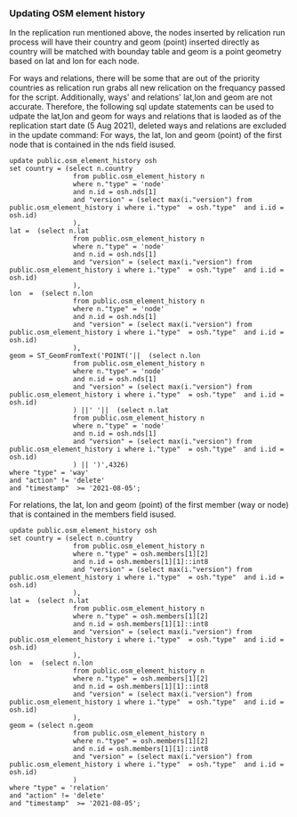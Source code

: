 ### Updating OSM element history 

In the replication run mentioned above, the nodes inserted by relication run process will have their country and geom (point) inserted directly as country will be matched with bounday table and geom is a point geometry based on lat and lon for each node.

For ways and relations, there will be some that are out of the priority countries as relication run grabs all new relication on the frequancy passed for the script. Additionally, ways' and relations' lat,lon and geom are not accurate. Therefore, the following sql update statements can be used to udpate the lat,lon and geom for ways and relations that is laoded as of the replication start date (5 Aug 2021), deleted ways and relations are excluded in the update command:
For ways, the lat, lon and geom (point) of the first node that is contained in the nds field isused.

    update public.osm_element_history osh
    set country = (select n.country
					from public.osm_element_history n
					where n."type" = 'node' 
			        and n.id = osh.nds[1]
			        and "version" = (select max(i."version") from  public.osm_element_history i where i."type"  = osh."type"  and i.id = osh.id)
			        ),
	lat =  (select n.lat 
					from public.osm_element_history n
					where n."type" = 'node' 
			        and n.id = osh.nds[1] 
			        and "version" = (select max(i."version") from  public.osm_element_history i where i."type"  = osh."type"  and i.id = osh.id)
			        ),
	lon  =  (select n.lon 
					from public.osm_element_history n
					where n."type" = 'node' 
			        and n.id = osh.nds[1]
			        and "version" = (select max(i."version") from  public.osm_element_history i where i."type"  = osh."type"  and i.id = osh.id)
			        ),
	geom = ST_GeomFromText('POINT('||  (select n.lon 
					from public.osm_element_history n
					where n."type" = 'node' 
			        and n.id = osh.nds[1]
			        and "version" = (select max(i."version") from  public.osm_element_history i where i."type"  = osh."type"  and i.id = osh.id)
			        ) ||' '||  (select n.lat 
					from public.osm_element_history n
					where n."type" = 'node' 
			        and n.id = osh.nds[1] 
			        and "version" = (select max(i."version") from  public.osm_element_history i where i."type"  = osh."type"  and i.id = osh.id)
			        ) || ')',4326) 	        
    where "type" = 'way'
    and "action" != 'delete'
    and "timestamp"  >= '2021-08-05';

For relations, the lat, lon and geom (point) of the first member (way or node) that is contained in the members field isused.

    update public.osm_element_history osh
    set country = (select n.country
					from public.osm_element_history n
					where n."type" = osh.members[1][2]
			        and n.id = osh.members[1][1]::int8
			        and "version" = (select max(i."version") from  public.osm_element_history i where i."type"  = osh."type"  and i.id = osh.id)
			        ),
	lat =  (select n.lat 
					from public.osm_element_history n
					where n."type" = osh.members[1][2]
			        and n.id = osh.members[1][1]::int8
			        and "version" = (select max(i."version") from  public.osm_element_history i where i."type"  = osh."type"  and i.id = osh.id)
			        ),
	lon  =  (select n.lon 
					from public.osm_element_history n
					where n."type" = osh.members[1][2]
			        and n.id = osh.members[1][1]::int8
			        and "version" = (select max(i."version") from  public.osm_element_history i where i."type"  = osh."type"  and i.id = osh.id)
			        ),
	geom = (select n.geom 
					from public.osm_element_history n
					where n."type" = osh.members[1][2]
			        and n.id = osh.members[1][1]::int8
			        and "version" = (select max(i."version") from  public.osm_element_history i where i."type"  = osh."type"  and i.id = osh.id)
			        )   
    where "type" = 'relation'
    and "action" != 'delete'
    and "timestamp"  >= '2021-08-05';

